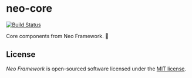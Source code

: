 # neo-core

[![Build Status](https://travis-ci.org/neo-framework/neo-core.svg?branch=master)](https://travis-ci.org/neo-framework/neo-core)

Core components from Neo Framework. :tanabata_tree:

## License

_Neo Framework_ is open-sourced software licensed under the [MIT license](LICENSE).
